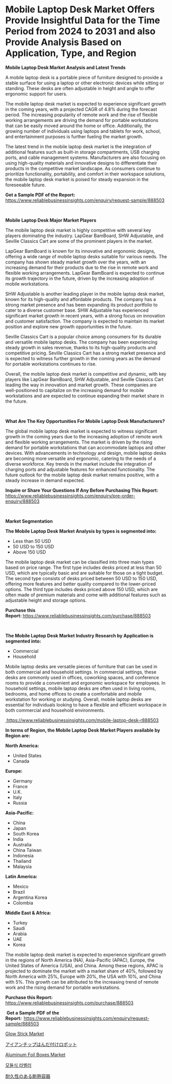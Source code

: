 <p><h1>Mobile Laptop Desk Market Offers Provide Insightful Data for the Time Period from 2024 to 2031 and also Provide Analysis Based on Application, Type, and Region</h1></p><p><strong>Mobile Laptop Desk Market Analysis and Latest Trends</strong></p>
<p><p>A mobile laptop desk is a portable piece of furniture designed to provide a stable surface for using a laptop or other electronic devices while sitting or standing. These desks are often adjustable in height and angle to offer ergonomic support for users.</p><p>The mobile laptop desk market is expected to experience significant growth in the coming years, with a projected CAGR of 4.8% during the forecast period. The increasing popularity of remote work and the rise of flexible working arrangements are driving the demand for portable workstations that can be easily moved around the home or office. Additionally, the growing number of individuals using laptops and tablets for work, school, and entertainment purposes is further fueling the market growth.</p><p>The latest trend in the mobile laptop desk market is the integration of additional features such as built-in storage compartments, USB charging ports, and cable management systems. Manufacturers are also focusing on using high-quality materials and innovative designs to differentiate their products in the competitive market landscape. As consumers continue to prioritize functionality, portability, and comfort in their workspace solutions, the mobile laptop desk market is poised for steady expansion in the foreseeable future.</p></p>
<p><strong>Get a Sample PDF of the Report:&nbsp;</strong> <a href="https://www.reliablebusinessinsights.com/enquiry/request-sample/888503">https://www.reliablebusinessinsights.com/enquiry/request-sample/888503</a></p>
<p>&nbsp;</p>
<p><strong>Mobile Laptop Desk Major Market Players</strong></p>
<p><p>The mobile laptop desk market is highly competitive with several key players dominating the industry. LapGear BamBoard, SHW Adjustable, and Seville Classics Cart are some of the prominent players in the market.</p><p>LapGear BamBoard is known for its innovative and ergonomic designs, offering a wide range of mobile laptop desks suitable for various needs. The company has shown steady market growth over the years, with an increasing demand for their products due to the rise in remote work and flexible working arrangements. LapGear BamBoard is expected to continue its growth trajectory in the future, driven by the increasing adoption of mobile workstations.</p><p>SHW Adjustable is another leading player in the mobile laptop desk market, known for its high-quality and affordable products. The company has a strong market presence and has been expanding its product portfolio to cater to a diverse customer base. SHW Adjustable has experienced significant market growth in recent years, with a strong focus on innovation and customer satisfaction. The company is expected to maintain its market position and explore new growth opportunities in the future.</p><p>Seville Classics Cart is a popular choice among consumers for its durable and versatile mobile laptop desks. The company has been experiencing steady growth in sales revenue, thanks to its high-quality products and competitive pricing. Seville Classics Cart has a strong market presence and is expected to witness further growth in the coming years as the demand for portable workstations continues to rise.</p><p>Overall, the mobile laptop desk market is competitive and dynamic, with key players like LapGear BamBoard, SHW Adjustable, and Seville Classics Cart leading the way in innovation and market growth. These companies are well-positioned to capitalize on the increasing demand for mobile workstations and are expected to continue expanding their market share in the future.</p></p>
<p>&nbsp;</p>
<p><strong>What Are The Key Opportunities For Mobile Laptop Desk Manufacturers?</strong></p>
<p><p>The global mobile laptop desk market is expected to witness significant growth in the coming years due to the increasing adoption of remote work and flexible working arrangements. The market is driven by the rising demand for portable workstations that can accommodate laptops and other devices. With advancements in technology and design, mobile laptop desks are becoming more versatile and ergonomic, catering to the needs of a diverse workforce. Key trends in the market include the integration of charging ports and adjustable features for enhanced functionality. The future outlook for the mobile laptop desk market remains positive, with a steady increase in demand expected.</p></p>
<p><strong>Inquire or Share Your Questions If Any Before Purchasing This Report:</strong> <a href="https://www.reliablebusinessinsights.com/enquiry/pre-order-enquiry/888503">https://www.reliablebusinessinsights.com/enquiry/pre-order-enquiry/888503</a></p>
<p>&nbsp;</p>
<p><strong>Market Segmentation</strong></p>
<p><strong>The Mobile Laptop Desk Market Analysis by types is segmented into:</strong></p>
<p><ul><li>Less than 50 USD</li><li>50 USD to 150 USD</li><li>Above 150 USD</li></ul></p>
<p><p>The mobile laptop desk market can be classified into three main types based on price range. The first type includes desks priced at less than 50 USD, which are typically basic and are suitable for those on a tight budget. The second type consists of desks priced between 50 USD to 150 USD, offering more features and better quality compared to the lower-priced options. The third type includes desks priced above 150 USD, which are often made of premium materials and come with additional features such as adjustable height and storage options.</p></p>
<p><strong>Purchase this Report:&nbsp;</strong><a href="https://www.reliablebusinessinsights.com/purchase/888503">https://www.reliablebusinessinsights.com/purchase/888503</a></p>
<p>&nbsp;</p>
<p><strong>The Mobile Laptop Desk Market Industry Research by Application is segmented into:</strong></p>
<p><ul><li>Commercial</li><li>Household</li></ul></p>
<p><p>Mobile laptop desks are versatile pieces of furniture that can be used in both commercial and household settings. In commercial settings, these desks are commonly used in offices, coworking spaces, and conference rooms to provide a convenient and ergonomic workspace for employees. In household settings, mobile laptop desks are often used in living rooms, bedrooms, and home offices to create a comfortable and mobile workstation for working or studying. Overall, mobile laptop desks are essential for individuals looking to have a flexible and efficient workspace in both commercial and household environments.</p></p>
<p><a href="https://www.reliablebusinessinsights.com/mobile-laptop-desk-r888503">&nbsp;https://www.reliablebusinessinsights.com/mobile-laptop-desk-r888503</a></p>
<p><strong>In terms of Region, the Mobile Laptop Desk Market Players available by Region are:</strong></p>
<p>
    <p> <strong> North America: </strong>
        <ul>
            <li>United States</li>
            <li>Canada</li>
        </ul>
        </p> 
    <p> <strong> Europe: </strong>
        <ul>
            <li>Germany</li>
            <li>France</li>
            <li>U.K.</li>
            <li>Italy</li>
            <li>Russia</li>
        </ul>
        </p> 
    <p> <strong> Asia-Pacific: </strong>
        <ul>
            <li>China</li>
            <li>Japan</li>
            <li>South Korea</li>
            <li>India</li>
            <li>Australia</li>
            <li>China Taiwan</li>
            <li>Indonesia</li>
            <li>Thailand</li>
            <li>Malaysia</li>
        </ul>
        </p> 
    <p> <strong> Latin America: </strong>
        <ul>
            <li>Mexico</li>
            <li>Brazil</li>
            <li>Argentina Korea</li>
            <li>Colombia</li>
        </ul>
        </p> 
    <p> <strong> Middle East & Africa: </strong>
        <ul>
            <li>Turkey</li>
            <li>Saudi</li>
            <li>Arabia</li>
            <li>UAE</li>
            <li>Korea</li>
        </ul>
    </p>
    </p>
<p><p>The mobile laptop desk market is expected to experience significant growth in the regions of North America (NA), Asia-Pacific (APAC), Europe, the United States of America (USA), and China. Among these regions, APAC is projected to dominate the market with a market share of 40%, followed by North America with 25%, Europe with 20%, the USA with 10%, and China with 5%. This growth can be attributed to the increasing trend of remote work and the rising demand for portable workstations.</p></p>
<p><strong>Purchase this Report: </strong><a href="https://www.reliablebusinessinsights.com/purchase/888503">https://www.reliablebusinessinsights.com/purchase/888503</a></p>
<p>&nbsp;<strong>Get a Sample PDF of the Report:&nbsp;&nbsp;</strong><a href="https://www.reliablebusinessinsights.com/enquiry/request-sample/888503">https://www.reliablebusinessinsights.com/enquiry/request-sample/888503</a></p>
<p><strong></strong></p>
<p><p><a href="https://github.com/josesg55/Market-Research-Report-List-3/blob/main/glow-stick-market.md">Glow Stick Market</a></p><p><a href="https://medium.com/@queenlitle19361/%E9%89%84%E5%85%88%E3%83%8F%E3%83%B3%E3%83%80%E3%83%AD%E3%83%9C%E3%83%83%E3%83%88%E3%81%AE%E5%B8%82%E5%A0%B4%E8%AA%BF%E6%9F%BB%E3%81%A8%E7%94%A3%E6%A5%AD%E3%81%AE%E9%80%B2%E5%8C%96-2031%E5%B9%B4%E3%81%BE%E3%81%A7%E3%81%AE%E4%BA%88%E6%B8%AC-7b804db4e85e">アイアンチップはんだ付けロボット</a></p><p><a href="https://github.com/indrystar/Market-Research-Report-List-3/blob/main/aluminum-foil-boxes-market.md">Aluminum Foil Boxes Market</a></p><p><a href="https://github.com/shade463/Market-Research-Report-List-1/blob/main/3748799149189.md">모듈식 라벨러</a></p><p><a href="https://github.com/VinceMarvin1/Market-Research-Report-List-1/blob/main/2825787141333.md">耐久性のある断熱容器</a></p></p>